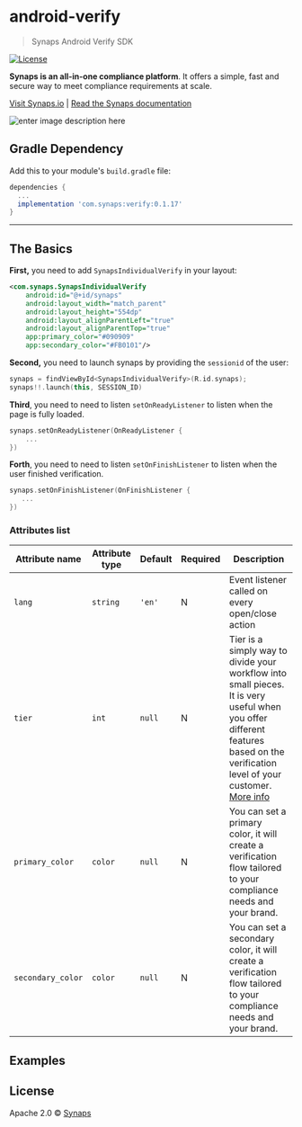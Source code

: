 # android-verify

> Synaps Android Verify SDK 

[![License](https://img.shields.io/badge/License-Apache%202.0-blue.svg)](https://opensource.org/licenses/Apache-2.0)

**Synaps is an all-in-one compliance platform**. It offers a simple, fast and secure way to meet compliance requirements at scale.

[Visit Synaps.io](https://synaps.io) | [Read the Synaps documentation](https://docs.synaps.io)

![enter image description here](https://storage.googleapis.com/synaps-docs-media/synaps-verify.png)

## Gradle Dependency

Add this to your module's `build.gradle` file:

```gradle
dependencies {
  ...
  implementation 'com.synaps:verify:0.1.17'
}
```


---

## The Basics

**First,** you need to add `SynapsIndividualVerify` in your layout:

```xml
<com.synaps.SynapsIndividualVerify
    android:id="@+id/synaps"
    android:layout_width="match_parent"
    android:layout_height="554dp"
    android:layout_alignParentLeft="true"
    android:layout_alignParentTop="true"
    app:primary_color="#090909"
    app:secondary_color="#FB0101"/>
```

**Second,** you need to launch synaps by providing the `sessionid` of the user:

```kotlin
synaps = findViewById<SynapsIndividualVerify>(R.id.synaps);
synaps!!.launch(this, SESSION_ID)
```

**Third**, you need to need to listen `setOnReadyListener` to listen when the page is fully loaded.

```kotlin
synaps.setOnReadyListener(OnReadyListener {
    ...
})
```

**Forth**, you need to need to listen `setOnFinishListener` to listen when the user finished verification.

```kotlin
synaps.setOnFinishListener(OnFinishListener {
   ...
})
```

### Attributes list

| Attribute name          | Attribute type                                                                                           | Default | Required | Description                                                                   |
| ------------------ | --------------------------------------------------------------------------------------------------- | ------- | -------- | ----------------------------------------------------------------------------- |
| `lang`      | `string`                                                                       | `'en'`  | N        | Event listener called on every open/close action                              |
| `tier`      | `int`                                                                       | `null`  | N        | Tier is a simply way to divide your workflow into small pieces. It is very useful when you offer different features based on the verification level of your customer.  [More info](https://docs.synaps.io/manager-1/apps/individual/tiers)                           |
| `primary_color`      | `color`                                                                     | `null`  | N        | You can set a primary color, it will create a verification flow tailored to your compliance needs and your brand. |
| `secondary_color`      | `color`                                                                     | `null`  | N        | You can set a secondary color, it will create a verification flow tailored to your compliance needs and your brand. |

## Examples

## License

Apache 2.0 © [Synaps](https://www.synaps.io/)
